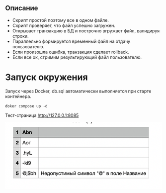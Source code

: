 ## Описание

- Скрипт простой поэтому все в одном файле.
- Скрипт проверяет, что файл успешно загружен.
- Открывает транзакцию в БД и построчно вгружает файл, валидируя строки.
- Параллельно формируется временный файл на отдачу пользователю.
- Если произошла ошибка, транзакция сделает rollback.
- Если все ок, стримим результирующий файл пользователю.

# Запуск окружения
Запуск через Docker, db.sql автоматически выполняется при старте контейнера.

```shell
doker compose up -d
```
Тест-страница http://127.0.0.1:8085

![](screenshot.png)
